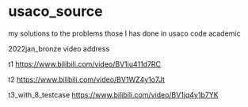 # usaco_source
my solutions to the problems those I has done in usaco code academic





2022jan_bronze  video address 

t1
https://www.bilibili.com/video/BV1iu411d7RC

t2
https://www.bilibili.com/video/BV1WZ4y1o7Jt

t3_with_8_testcase
https://www.bilibili.com/video/BV1jq4y1b7YK


